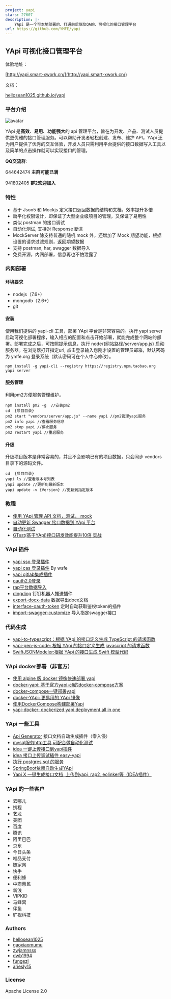 ```yaml
---
project: yapi
stars: 27607
description: |-
    YApi 是一个可本地部署的、打通前后端及QA的、可视化的接口管理平台
url: https://github.com/YMFE/yapi
---
```


## YApi  可视化接口管理平台

体验地址：

[http://yapi.smart-xwork.cn/](http://yapi.smart-xwork.cn/)

文档：
<p><a target="_blank" href="https://hellosean1025.github.io/yapi">hellosean1025.github.io/yapi</a></p>

### 平台介绍
![avatar](yapi-base-flow.jpg)

YApi 是<strong>高效</strong>、<strong>易用</strong>、<strong>功能强大</strong>的 api 管理平台，旨在为开发、产品、测试人员提供更优雅的接口管理服务。可以帮助开发者轻松创建、发布、维护 API，YApi 还为用户提供了优秀的交互体验，开发人员只需利用平台提供的接口数据写入工具以及简单的点击操作就可以实现接口的管理。

**QQ交流群**:

644642474 **主群可能已满**

941802405 **群2欢迎加入**

### 特性
*  基于 Json5 和 Mockjs 定义接口返回数据的结构和文档，效率提升多倍
*  扁平化权限设计，即保证了大型企业级项目的管理，又保证了易用性
*  类似 postman 的接口调试
*  自动化测试, 支持对 Response 断言
*  MockServer 除支持普通的随机 mock 外，还增加了 Mock 期望功能，根据设置的请求过滤规则，返回期望数据
*  支持 postman, har, swagger 数据导入
*  免费开源，内网部署，信息再也不怕泄露了

### 内网部署
#### 环境要求
* nodejs（7.6+)
* mongodb（2.6+）
* git
#### 安装
使用我们提供的 yapi-cli 工具，部署 YApi 平台是非常容易的。执行 yapi server 启动可视化部署程序，输入相应的配置和点击开始部署，就能完成整个网站的部署。部署完成之后，可按照提示信息，执行 node/{网站路径/server/app.js} 启动服务器。在浏览器打开指定url, 点击登录输入您刚才设置的管理员邮箱，默认密码为 ymfe.org 登录系统（默认密码可在个人中心修改）。

    npm install -g yapi-cli --registry https://registry.npm.taobao.org
    yapi server 
    
#### 服务管理
利用pm2方便服务管理维护。

    npm install pm2 -g  //安装pm2
    cd  {项目目录}
    pm2 start "vendors/server/app.js" --name yapi //pm2管理yapi服务
    pm2 info yapi //查看服务信息
    pm2 stop yapi //停止服务
    pm2 restart yapi //重启服务

#### 升级
升级项目版本是非常容易的，并且不会影响已有的项目数据，只会同步 vendors 目录下的源码文件。
    
    cd  {项目目录}
    yapi ls //查看版本号列表
    yapi update //更新到最新版本
    yapi update -v {Version} //更新到指定版本
    
### 教程
* [使用 YApi 管理 API 文档，测试， mock](https://juejin.im/post/5acc879f6fb9a028c42e8822)
* [自动更新 Swagger 接口数据到 YApi 平台](https://juejin.im/post/5af500e251882567096140dd)
* [自动化测试](https://juejin.im/post/5a388892f265da430e4f4681)
* [GTest(基于YApi)接口研发效能提升10倍 实战](https://mp.weixin.qq.com/s/z66f7bRX8aAOppAtBIB7Uw)

### YApi 插件
* [yapi sso 登录插件](https://github.com/YMFE/yapi-plugin-qsso)
* [yapi cas 登录插件](https://github.com/wsfe/yapi-plugin-cas) By wsfe
* [yapi gitlab集成插件](https://github.com/cyj0122/yapi-plugin-gitlab)
* [oauth2.0登录](https://github.com/xwxsee2014/yapi-plugin-oauth2)
* [rap平台数据导入](https://github.com/wxxcarl/yapi-plugin-import-rap)
* [dingding](https://github.com/zgs225/yapi-plugin-dding) 钉钉机器人推送插件
* [export-docx-data](https://github.com/inceptiongt/Yapi-plugin-export-docx-data) 数据导出docx文档
* [interface-oauth-token](https://github.com/shouldnotappearcalm/yapi-plugin-interface-oauth2-token) 定时自动获取鉴权token的插件
* [import-swagger-customize](https://github.com/follow-my-heart/yapi-plugin-import-swagger-customize) 导入指定swagger接口

### 代码生成
* [yapi-to-typescript：根据 YApi 的接口定义生成 TypeScript 的请求函数](https://github.com/fjc0k/yapi-to-typescript)
* [yapi-gen-js-code: 根据 YApi 的接口定义生成 javascript 的请求函数](https://github.com/hellosean1025/yapi-gen-js-code)
* [SwiftJSONModeler:根据 YApi 的接口生成 Swift 模型代码](https://github.com/CodeOcenS/SwiftJSONModeler)

### YApi docker部署（非官方）
* [使用 alpine 版 docker 镜像快速部署 yapi](https://www.jianshu.com/p/a97d2efb23c5)
* [docker-yapi: 基于官方yapi-cli的docker-compose方案](https://github.com/Ryan-Miao/docker-yapi)
* [docker-compose一键部署yapi](https://github.com/jinfeijie/yapi)
* [docker-YApi: 更易用的 YApi 镜像](https://github.com/fjc0k/docker-YApi)
* [使用DockerCompose构建部署Yapi](https://github.com/MyHerux/daily-code/blob/master/Program/%E5%B7%A5%E5%85%B7%E7%AF%87/Yapi/%E4%BD%BF%E7%94%A8DockerCompose%E6%9E%84%E5%BB%BA%E9%83%A8%E7%BD%B2Yapi.md)
* [yapi-docker: dockerized yapi deployment all in one](https://github.com/williamlsh/yapi-docker)

### YApi 一些工具
* [Api Generator](https://github.com/Forgus/api-generator) 接口文档自动生成插件（零入侵）
* [mysql服务http工具,可配合做自动化测试](https://github.com/hellosean1025/http-mysql-server)
* [idea 一键上传接口到yapi插件](https://github.com/diwand/YapiIdeaUploadPlugin)
* [idea 接口上传调试插件 easy-yapi](https://easyyapi.com/)
* [执行 postgres sql 的服务](https://github.com/shouldnotappearcalm/http-postgres-server)
* [SpringBoot依赖自动生成YApi](https://github.com/NoBugBoy/YDoc)
* [Yapi X 一键生成接口文档, 上传到yapi, rap2, eolinker等（IDEA插件）](https://github.com/jetplugins/yapix)

### YApi 的一些客户
* 去哪儿
* 携程
* 艺龙 
* 美团
* 百度
* 腾讯
* 阿里巴巴
* 京东
* 今日头条
* 唯品支付 
* 链家网
* 快手
* 便利蜂
* 中商惠民
* 新浪
* VIPKID
* 马蜂窝
* 伴鱼
* 旷视科技

### Authors
* [hellosean1025](https://github.com/hellosean1025)
* [gaoxiaomumu](https://github.com/gaoxiaomumu)
* [zwjamnsss](https://github.com/amnsss)
* [dwb1994](https://github.com/dwb1994)
* [fungezi](https://github.com/fungezi)
* [ariesly15](https://github.com/ariesly15)


### License
Apache License 2.0


